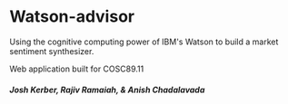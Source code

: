 # Watson-advisor
Using the cognitive computing power of IBM's Watson to build a market sentiment synthesizer.

Web application built for COSC89.11

##### Josh Kerber, Rajiv Ramaiah, & Anish Chadalavada
